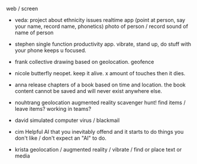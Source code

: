 web / screen

- veda:
project about ethnicity issues
realtime app (point at person, say your name, record name, phonetics) photo of person / record sound of name of person

- stephen
single function productivity app. vibrate, stand up, do stuff with your phone keeps u focused.

- frank
collective drawing based on geolocation. geofence

- nicole
butterfly neopet. keep it alive. x amount of touches then it dies.

- anna
release chapters of a book based on time and location. the book content cannot be saved and will never exist anywhere else.

- nouhtrang
geolocation augmented reality scavenger hunt! find items / leave items? working in teams?

- david
simulated computer virus / blackmail

- cim
Helpful AI that you inevitably offend and it starts to do things you don't like / don't expect an "AI" to do.

- krista
geolocation / augmented reality  / vibrate / find or place text or media

